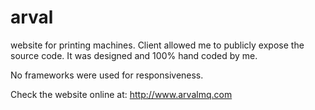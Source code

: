 # arval
website for printing machines. Client allowed me to publicly expose the source code. It was designed and 100% hand coded by me.

No frameworks were used for responsiveness.

Check the website online at: http://www.arvalmq.com

